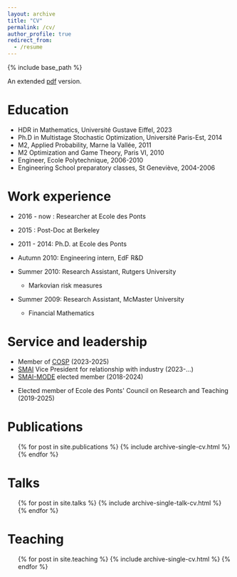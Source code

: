 ```yaml
---
layout: archive
title: "CV"
permalink: /cv/
author_profile: true
redirect_from:
  - /resume
---
```


{% include base_path %}

An extended [pdf](https://leclere.github.io/files/cv_academique_en.pdf) version.

Education
======
* HDR in Mathematics, Université Gustave Eiffel, 2023
* Ph.D in Multistage Stochastic Optimization, Université Paris-Est, 2014
* M2, Applied Probability, Marne la Vallée, 2011
* M2 Optimization and Game Theory, Paris VI, 2010
* Engineer, Ecole Polytechnique, 2006-2010
* Engineering School preparatory classes, St Geneviève, 2004-2006

Work experience
======

* 2016 - now : Researcher at Ecole des Ponts

* 2015 : Post-Doc at Berkeley

* 2011 - 2014: Ph.D. at Ecole des Ponts

* Autumn 2010: Engineering intern, EdF R&D

* Summer 2010: Research Assistant, Rutgers University
  * Markovian risk measures

* Summer 2009: Research Assistant, McMaster University
  * Financial Mathematics

Service and leadership
======
* Member of [COSP](https://stoprog.org/cosp-members) (2023-2025)
* [SMAI](http://smai.emath.fr/spip.php?article2&lang=fr) Vice President for relationship with industry (2023-...)
* [SMAI-MODE](http://smai.emath.fr/spip.php?article338&lang=fr) elected member (2018-2024)
<!-- * Animation of [Robust Decision Working Axis](http://gdrro.lip6.fr/?q=node/240) of CNRS's research group on operation research (2023-...) -->
* Elected member of Ecole des Ponts' Council on Research and Teaching (2019-2025)


Publications
======
  <ul>{% for post in site.publications %}
    {% include archive-single-cv.html %}
  {% endfor %}</ul>
  
Talks
======
  <ul>{% for post in site.talks %}
    {% include archive-single-talk-cv.html %}
  {% endfor %}</ul>
  
Teaching
======
  <ul>{% for post in site.teaching %}
    {% include archive-single-cv.html %}
  {% endfor %}</ul>
  
